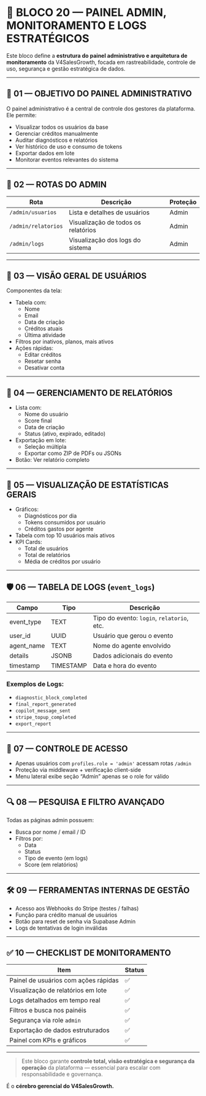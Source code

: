 
# 🧭 BLOCO 20 — PAINEL ADMIN, MONITORAMENTO E LOGS ESTRATÉGICOS

Este bloco define a **estrutura do painel administrativo e arquitetura de monitoramento** da V4SalesGrowth, focada em rastreabilidade, controle de uso, segurança e gestão estratégica de dados.

---

## 🧩 01 — OBJETIVO DO PAINEL ADMINISTRATIVO

O painel administrativo é a central de controle dos gestores da plataforma. Ele permite:

- Visualizar todos os usuários da base
- Gerenciar créditos manualmente
- Auditar diagnósticos e relatórios
- Ver histórico de uso e consumo de tokens
- Exportar dados em lote
- Monitorar eventos relevantes do sistema

---

## 🧱 02 — ROTAS DO ADMIN

| Rota                     | Descrição                               | Proteção |
|--------------------------|------------------------------------------|----------|
| `/admin/usuarios`        | Lista e detalhes de usuários              | Admin    |
| `/admin/relatorios`      | Visualização de todos os relatórios       | Admin    |
| `/admin/logs`            | Visualização dos logs do sistema          | Admin    |

---

## 👥 03 — VISÃO GERAL DE USUÁRIOS

Componentes da tela:

- Tabela com:
  - Nome
  - Email
  - Data de criação
  - Créditos atuais
  - Última atividade
- Filtros por inativos, planos, mais ativos
- Ações rápidas:
  - Editar créditos
  - Resetar senha
  - Desativar conta

---

## 📄 04 — GERENCIAMENTO DE RELATÓRIOS

- Lista com:
  - Nome do usuário
  - Score final
  - Data de criação
  - Status (ativo, expirado, editado)
- Exportação em lote:
  - Seleção múltipla
  - Exportar como ZIP de PDFs ou JSONs
- Botão: Ver relatório completo

---

## 🧮 05 — VISUALIZAÇÃO DE ESTATÍSTICAS GERAIS

- Gráficos:
  - Diagnósticos por dia
  - Tokens consumidos por usuário
  - Créditos gastos por agente
- Tabela com top 10 usuários mais ativos
- KPI Cards:
  - Total de usuários
  - Total de relatórios
  - Média de créditos por usuário

---

## 🛡️ 06 — TABELA DE LOGS (`event_logs`)

| Campo         | Tipo     | Descrição                                  |
|---------------|----------|---------------------------------------------|
| event_type    | TEXT     | Tipo do evento: `login`, `relatorio`, etc.  |
| user_id       | UUID     | Usuário que gerou o evento                  |
| agent_name    | TEXT     | Nome do agente envolvido                    |
| details       | JSONB    | Dados adicionais do evento                  |
| timestamp     | TIMESTAMP | Data e hora do evento                     |

### Exemplos de Logs:

- `diagnostic_block_completed`
- `final_report_generated`
- `copilot_message_sent`
- `stripe_topup_completed`
- `export_report`

---

## 🔐 07 — CONTROLE DE ACESSO

- Apenas usuários com `profiles.role = 'admin'` acessam rotas `/admin`
- Proteção via middleware + verificação client-side
- Menu lateral exibe seção “Admin” apenas se o role for válido

---

## 🔍 08 — PESQUISA E FILTRO AVANÇADO

Todas as páginas admin possuem:

- Busca por nome / email / ID
- Filtros por:
  - Data
  - Status
  - Tipo de evento (em logs)
  - Score (em relatórios)

---

## 🛠️ 09 — FERRAMENTAS INTERNAS DE GESTÃO

- Acesso aos Webhooks do Stripe (testes / falhas)
- Função para crédito manual de usuários
- Botão para reset de senha via Supabase Admin
- Logs de tentativas de login inválidas

---

## ✅ 10 — CHECKLIST DE MONITORAMENTO

| Item                                | Status |
|-------------------------------------|--------|
| Painel de usuários com ações rápidas| ✅     |
| Visualização de relatórios em lote | ✅     |
| Logs detalhados em tempo real      | ✅     |
| Filtros e busca nos painéis        | ✅     |
| Segurança via role `admin`         | ✅     |
| Exportação de dados estruturados   | ✅     |
| Painel com KPIs e gráficos         | ✅     |

---

> Este bloco garante **controle total, visão estratégica e segurança da operação** da plataforma — essencial para escalar com responsabilidade e governança.

É o **cérebro gerencial do V4SalesGrowth.**
